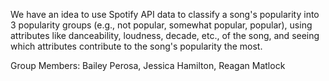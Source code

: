 We have an idea to use Spotify API data to classify a song's popularity into 3 popularity groups (e.g., not popular, somewhat popular, popular), using attributes like danceability, loudness, decade, etc., of the song, and seeing which attributes contribute to the song's popularity the most.

Group Members: Bailey Perosa, Jessica Hamilton, Reagan Matlock
